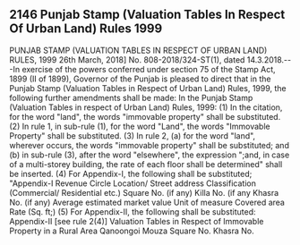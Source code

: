 ## 2146 Punjab Stamp (Valuation Tables In Respect Of Urban Land) Rules 1999
 
PUNJAB STAMP (VALUATION TABLES IN RESPECT
OF URBAN LAND) RULES, 1999
26th March, 2018]
No. 808-2018/324-ST(1), dated 14.3.2018.---In exercise of the powers conferred under section 75 of the Stamp Act, 1899 (II of 1899), Governor of the Punjab is pleased to direct that in the Punjab Stamp (Valuation Tables in Respect of Urban Land) Rules, 1999, the following further amendments shall be made:
In the Punjab Stamp (Valuation Tables in respect of Urban Land) Rules, 1999:
(1) In the citation, for the word "land", the words "immovable property" shall be substituted.
(2) In rule 1, in sub-rule (1), for the word "Land", the words "Immovable Property" shall be substituted.
(3) In rule 2,
(a) for the word "land", wherever occurs, the words "immovable property" shall be substituted; and
(b) in sub-rule (3), after the word "elsewhere", the expression ";and, in case of a multi-storey building, the rate of each floor shall be determined" shall be inserted.
(4) For Appendix-I, the following shall be substituted;
"Appendix-I
Revenue Circle
Location/ Street address
Classification (Commercial/ Residential etc.)
Square No. (if any)
Killa No. (if any
Khasra No. (if any)
Average estimated market value
Unit of measure
Covered area Rate (Sq. ft;)
(5) For Appendix-II, the following shall be substituted:
Appendix-II
[see rule 2(4)]
Valuation Tables in Respect of Immovable Property
in a Rural Area
Qanoongoi
Mouza
Square No.
Khasra No.

